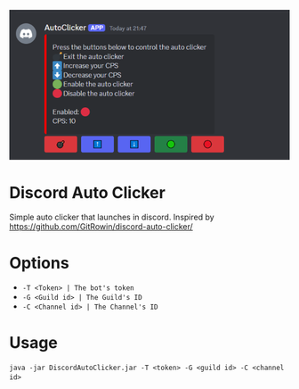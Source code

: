 ![Screenshot.png](Screenshot.png)
# Discord Auto Clicker
Simple auto clicker that launches in discord. Inspired by https://github.com/GitRowin/discord-auto-clicker/
# Options
* ``-T <Token> | The bot's token``
* ``-G <Guild id> | The Guild's ID``
* ``-C <Channel id> | The Channel's ID``
# Usage
```java -jar DiscordAutoClicker.jar -T <token> -G <guild id> -C <channel id>```
